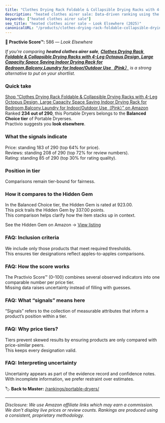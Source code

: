 ```yaml
---
title: "Clothes Drying Rack ​Foldable & ​Collapsible Drying Racks with 4-Leg Octopus Design, Large Capacity ​Space Saving Indoor Drying Rack for Bedroom,Balcony,Laundry for Indoor/Outdoor Use（Pink）"
description: "heated clothes airer sale: Data-driven ranking using the Practivio Score™. Positioned by quality, value, demand, findability, momentum."
keywords: ["heated clothes airer sale"]
seo_title: "heated clothes airer sale — Look Elsewhere (2025)"
canonicalURL: "/products/clothes-drying-rack-foldable-collapsible-drying-racks-with-4-leg-octopus-design-large-capacity-space-saving-indoor-drying-rack-for-bedroombalconylaundry-for-indooroutdoor-usepink-B0F2YT8WKP/"
---
```


**🚫 Practivio Score™:** 586 — _Look Elsewhere_


*If you're comparing **heated clothes airer sale**, **[Clothes Drying Rack ​Foldable & ​Collapsible Drying Racks with 4-Leg Octopus Design, Large Capacity ​Space Saving Indoor Drying Rack for Bedroom,Balcony,Laundry for Indoor/Outdoor Use（Pink）](https://www.amazon.com/dp/B0F2YT8WKP?tag=practivio-20)** is a strong alternative to put on your shortlist.*
### Quick take
[Shop “Clothes Drying Rack ​Foldable & ​Collapsible Drying Racks with 4-Leg Octopus Design, Large Capacity ​Space Saving Indoor Drying Rack for Bedroom,Balcony,Laundry for Indoor/Outdoor Use（Pink）” on Amazon](https://www.amazon.com/dp/B0F2YT8WKP?tag=practivio-20)
Ranked **234 out of 290**, this Portable Dryers belongs to the **Balanced Choice tier** of Portable Dryerses.  
Practivio suggests you **look elsewhere**.

### What the signals indicate
Price: standing 183 of 290 (top 64% for price).  
Reviews: standing 208 of 290 (top 72% for review numbers).  
Rating: standing 85 of 290 (top 30% for rating quality).  

### Position in tier
Comparisons remain tier-bound for fairness.

### How it compares to the Hidden Gem
In the Balanced Choice tier, the Hidden Gem is rated at 923.00.  
This pick trails the Hidden Gem by 337.00 points.  
This comparison helps clarify how the item stacks up in context.  

See the Hidden Gem on Amazon → [View listing](https://www.amazon.com/dp/B00Q4X2FSM?tag=practivio-20)

### FAQ: Inclusion criteria
We include only those products that meet required thresholds.  
This ensures tier designations reflect apples-to-apples comparisons.

### FAQ: How the score works
The Practivio Score™ (0–100) combines several observed indicators into one comparable number per price tier.  
Missing data raises uncertainty instead of filling with guesses.

### FAQ: What “signals” means here
“Signals” refers to the collection of measurable attributes that inform a product’s position within a tier.

### FAQ: Why price tiers?
Tiers prevent skewed results by ensuring products are only compared with price-similar peers.  
This keeps every designation valid.

### FAQ: Interpreting uncertainty
Uncertainty appears as part of the evidence record and confidence notes.  
With incomplete information, we prefer restraint over estimates.


🏷️ **Back to Master:** [/rankings/portable-dryers/](/rankings/portable-dryers/)

---
_Disclosure: We use Amazon affiliate links which may earn a commission. We don’t display live prices or review counts. Rankings are produced using a consistent, proprietary methodology._
